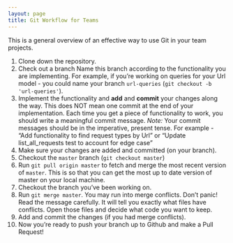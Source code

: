 ```yaml
---
layout: page
title: Git Workflow for Teams
---
```


This is a general overview of an effective way to use Git in your team projects.

1. Clone down the repository.
2. Check out a branch Name this branch according to the functionality you are implementing.
For example, if you’re working on queries for your Url model - you could name your branch ```url-queries``` (```git checkout -b 'url-queries'```).
3. Implement the functionality and **add** and **commit** your changes along the way. This does NOT mean one commit at the end of your implementation. Each time you get a piece of functionality to work, you should write a meaningful commit message. *Note:* Your commit messages should be in the imperative, present tense. For example - “Add functionality to find request types by Url” or “Update list_all_requests test to account for edge case”
4. Make sure your changes are added and committed (on your branch).
5. Checkout the ```master``` branch (```git checkout master```)
6. Run ```git pull origin master``` to fetch and merge the most recent version of ```master```. This is so that you can get the most up to date version of master on your local machine.
7. Checkout the branch you’ve been working on.
8. Run ```git merge master```. You may run into merge conflicts. Don’t panic! Read the message carefully. It will tell you exactly what files have conflicts. Open those files and decide what code you want to keep.
9. Add and commit the changes (if you had merge conflicts).
10. Now you’re ready to push your branch up to Github and make a Pull Request!

